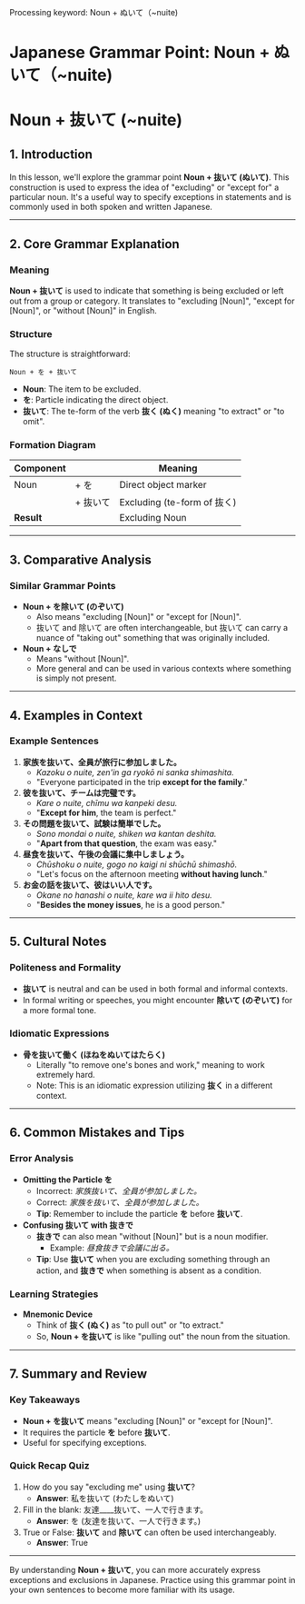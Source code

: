 Processing keyword: Noun + ぬいて（~nuite)
# Japanese Grammar Point: Noun + ぬいて（~nuite)
# Noun + 抜いて (~nuite)
## 1. Introduction
In this lesson, we'll explore the grammar point **Noun + 抜いて (ぬいて)**. This construction is used to express the idea of "excluding" or "except for" a particular noun. It's a useful way to specify exceptions in statements and is commonly used in both spoken and written Japanese.

---
## 2. Core Grammar Explanation
### Meaning
**Noun + 抜いて** is used to indicate that something is being excluded or left out from a group or category. It translates to "excluding [Noun]", "except for [Noun]", or "without [Noun]" in English.
### Structure
The structure is straightforward:
```
Noun + を + 抜いて
```
- **Noun**: The item to be excluded.
- **を**: Particle indicating the direct object.
- **抜いて**: The te-form of the verb **抜く (ぬく)** meaning "to extract" or "to omit".
### Formation Diagram
| **Component** |            | **Meaning**       |
|---------------|------------|-------------------|
| Noun          | + を       | Direct object marker |
|               | + 抜いて   | Excluding (te-form of 抜く) |
| **Result**    |            | Excluding Noun    |
---
## 3. Comparative Analysis
### Similar Grammar Points
- **Noun + を除いて (のぞいて)**
  - Also means "excluding [Noun]" or "except for [Noun]".
  - 抜いて and 除いて are often interchangeable, but 抜いて can carry a nuance of "taking out" something that was originally included.
- **Noun + なしで**
  - Means "without [Noun]".
  - More general and can be used in various contexts where something is simply not present.
---
## 4. Examples in Context
### Example Sentences
1. **家族を抜いて、全員が旅行に参加しました。**
   - *Kazoku o nuite, zen'in ga ryokō ni sanka shimashita.*
   - "Everyone participated in the trip **except for the family**."
2. **彼を抜いて、チームは完璧です。**
   - *Kare o nuite, chīmu wa kanpeki desu.*
   - "**Except for him**, the team is perfect."
3. **その問題を抜いて、試験は簡単でした。**
   - *Sono mondai o nuite, shiken wa kantan deshita.*
   - "**Apart from that question**, the exam was easy."
4. **昼食を抜いて、午後の会議に集中しましょう。**
   - *Chūshoku o nuite, gogo no kaigi ni shūchū shimashō.*
   - "Let's focus on the afternoon meeting **without having lunch**."
5. **お金の話を抜いて、彼はいい人です。**
   - *Okane no hanashi o nuite, kare wa ii hito desu.*
   - "**Besides the money issues**, he is a good person."
---
## 5. Cultural Notes
### Politeness and Formality
- **抜いて** is neutral and can be used in both formal and informal contexts.
- In formal writing or speeches, you might encounter **除いて (のぞいて)** for a more formal tone.
### Idiomatic Expressions
- **骨を抜いて働く (ほねをぬいてはたらく)**
  - Literally "to remove one's bones and work," meaning to work extremely hard.
  - Note: This is an idiomatic expression utilizing **抜く** in a different context.
---
## 6. Common Mistakes and Tips
### Error Analysis
- **Omitting the Particle を**
  - Incorrect: *家族抜いて、全員が参加しました。*
  - Correct: *家族を抜いて、全員が参加しました。*
  - **Tip**: Remember to include the particle **を** before **抜いて**.
- **Confusing 抜いて with 抜きで**
  - **抜きで** can also mean "without [Noun]" but is a noun modifier.
    - Example: *昼食抜きで会議に出る。*
  - **Tip**: Use **抜いて** when you are excluding something through an action, and **抜きで** when something is absent as a condition.
### Learning Strategies
- **Mnemonic Device**
  - Think of **抜く (ぬく)** as "to pull out" or "to extract."
  - So, **Noun + を抜いて** is like "pulling out" the noun from the situation.
---
## 7. Summary and Review
### Key Takeaways
- **Noun + を抜いて** means "excluding [Noun]" or "except for [Noun]".
- It requires the particle **を** before **抜いて**.
- Useful for specifying exceptions.
### Quick Recap Quiz
1. How do you say "excluding me" using **抜いて**?
   - **Answer**: 私を抜いて (わたしをぬいて)
2. Fill in the blank: 友達____抜いて、一人で行きます。
   - **Answer**: を (友達を抜いて、一人で行きます。)
3. True or False: **抜いて** and **除いて** can often be used interchangeably.
   - **Answer**: True
---
By understanding **Noun + 抜いて**, you can more accurately express exceptions and exclusions in Japanese. Practice using this grammar point in your own sentences to become more familiar with its usage.
